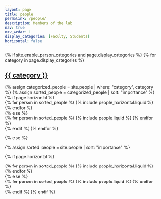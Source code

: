 ```yaml
---
layout: page
title: people
permalink: /people/
description: Members of the lab
nav: true
nav_order: 1
display_categories: [Faculty, Students]
horizontal: false
---
```


<!-- pages/people.md -->
<div class="people">
{% if site.enable_person_categories and page.display_categories %}
  <!-- Display categorized people -->
  {% for category in page.display_categories %}
  <a id="{{ category }}" href=".#{{ category }}">
    <h2 class="category">{{ category }}</h2>
  </a>
  {% assign categorized_people = site.people | where: "category", category %}
  {% assign sorted_people = categorized_people | sort: "importance" %}
  <!-- Generate cards for each person -->
  {% if page.horizontal %}
  <div class="container">
    <div class="row row-cols-1 row-cols-md-2">
    {% for person in sorted_people %}
      {% include people_horizontal.liquid %}
    {% endfor %}
    </div>
  </div>
  {% else %}
  <div class="row row-cols-1 row-cols-md-4">
    {% for person in sorted_people %}
      {% include people.liquid %}
    {% endfor %}
  </div>
  {% endif %}
  {% endfor %}

{% else %}

<!-- Display people without categories -->

{% assign sorted_people = site.people | sort: "importance" %}

  <!-- Generate cards for each person -->

{% if page.horizontal %}

  <div class="container">
    <div class="row row-cols-1 row-cols-md-2">
    {% for person in sorted_people %}
      {% include people_horizontal.liquid %}
    {% endfor %}
    </div>
  </div>
  {% else %}
  <div class="row row-cols-1 row-cols-md-4">
    {% for person in sorted_people %}
      {% include people.liquid %}
    {% endfor %}
  </div>
  {% endif %}
{% endif %}
</div>
